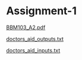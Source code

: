 # Assignment-1

[BBM103_A2.pdf](https://github.com/SerhatAkbulut1/Assignment-1/files/11971516/BBM103_A2.pdf)

[doctors_aid_outputs.txt](https://github.com/SerhatAkbulut1/Assignment-1/files/11971515/doctors_aid_outputs.txt)

[doctors_aid_inputs.txt](https://github.com/SerhatAkbulut1/Assignment-1/files/11971514/doctors_aid_inputs.txt)
